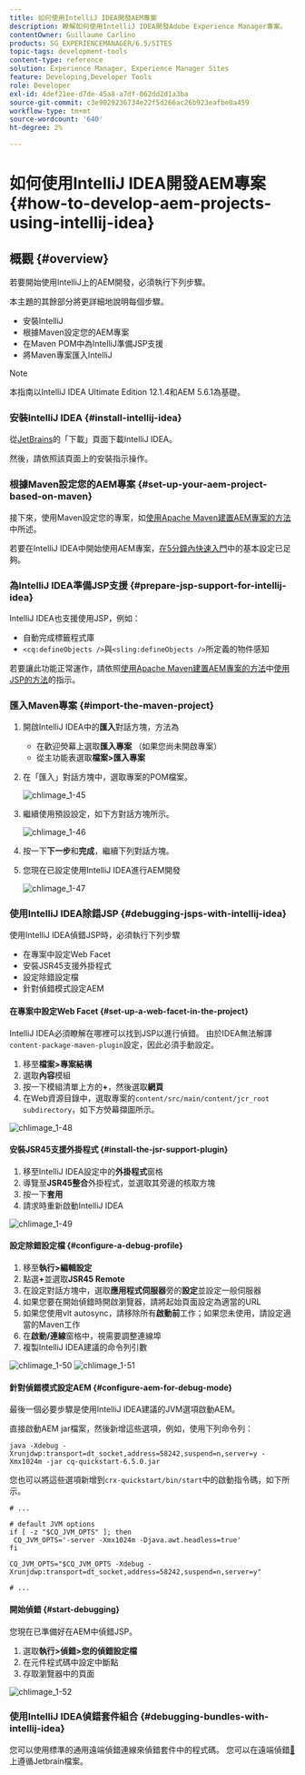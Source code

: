 ```yaml
---
title: 如何使用IntelliJ IDEA開發AEM專案
description: 瞭解如何使用IntelliJ IDEA開發Adobe Experience Manager專案。
contentOwner: Guillaume Carlino
products: SG_EXPERIENCEMANAGER/6.5/SITES
topic-tags: development-tools
content-type: reference
solution: Experience Manager, Experience Manager Sites
feature: Developing,Developer Tools
role: Developer
exl-id: 4def21ee-d7de-45a8-a7df-062dd2d1a3ba
source-git-commit: c3e9029236734e22f5d266ac26b923eafbe0a459
workflow-type: tm+mt
source-wordcount: '640'
ht-degree: 2%

---
```


# 如何使用IntelliJ IDEA開發AEM專案{#how-to-develop-aem-projects-using-intellij-idea}

## 概觀 {#overview}

若要開始使用IntelliJ上的AEM開發，必須執行下列步驟。

本主題的其餘部分將更詳細地說明每個步驟。

* 安裝IntelliJ
* 根據Maven設定您的AEM專案
* 在Maven POM中為IntelliJ準備JSP支援
* 將Maven專案匯入IntelliJ

>[!NOTE]
>
>本指南以IntelliJ IDEA Ultimate Edition 12.1.4和AEM 5.6.1為基礎。

### 安裝IntelliJ IDEA {#install-intellij-idea}

從[JetBrains](https://www.jetbrains.com/idea/download/)的「下載」頁面下載IntelliJ IDEA。

然後，請依照該頁面上的安裝指示操作。

### 根據Maven設定您的AEM專案 {#set-up-your-aem-project-based-on-maven}

接下來，使用Maven設定您的專案，如[使用Apache Maven建置AEM專案的方法](/help/sites-developing/ht-projects-maven.md)中所述。

若要在IntelliJ IDEA中開始使用AEM專案，[在5分鐘內快速入門](https://maven.apache.org/guides/getting-started/maven-in-five-minutes.html)中的基本設定已足夠。

### 為IntelliJ IDEA準備JSP支援 {#prepare-jsp-support-for-intellij-idea}

IntelliJ IDEA也支援使用JSP，例如：

* 自動完成標籤程式庫
* `<cq:defineObjects />`與`<sling:defineObjects />`所定義的物件感知

若要讓此功能正常運作，請依照[使用Apache Maven建置AEM專案的方法](/help/sites-developing/ht-projects-maven.md)中[使用JSP的方法](/help/sites-developing/ht-projects-maven.md#how-to-work-with-jsps)的指示。

### 匯入Maven專案 {#import-the-maven-project}

1. 開啟IntelliJ IDEA中的&#x200B;**匯入**&#x200B;對話方塊，方法為

   * 在歡迎熒幕上選取&#x200B;**匯入專案** （如果您尚未開啟專案）
   * 從主功能表選取&#x200B;**檔案>匯入專案**

1. 在「匯入」對話方塊中，選取專案的POM檔案。

   ![chlimage_1-45](assets/chlimage_1-45a.png)

1. 繼續使用預設設定，如下方對話方塊所示。

   ![chlimage_1-46](assets/chlimage_1-46a.png)

1. 按一下&#x200B;**下一步**&#x200B;和&#x200B;**完成**，繼續下列對話方塊。
1. 您現在已設定使用IntelliJ IDEA進行AEM開發

   ![chlimage_1-47](assets/chlimage_1-47a.png)

### 使用IntelliJ IDEA除錯JSP {#debugging-jsps-with-intellij-idea}

使用IntelliJ IDEA偵錯JSP時，必須執行下列步驟

* 在專案中設定Web Facet
* 安裝JSR45支援外掛程式
* 設定除錯設定檔
* 針對偵錯模式設定AEM

#### 在專案中設定Web Facet {#set-up-a-web-facet-in-the-project}

IntelliJ IDEA必須瞭解在哪裡可以找到JSP以進行偵錯。 由於IDEA無法解譯`content-package-maven-plugin`設定，因此必須手動設定。

1. 移至&#x200B;**檔案>專案結構**
1. 選取&#x200B;**內容**&#x200B;模組
1. 按一下模組清單上方的&#x200B;**+**，然後選取&#x200B;**網頁**
1. 在Web資源目錄中，選取專案的`content/src/main/content/jcr_root subdirectory`，如下方熒幕擷圖所示。

![chlimage_1-48](assets/chlimage_1-48a.png)

#### 安裝JSR45支援外掛程式 {#install-the-jsr-support-plugin}

1. 移至IntelliJ IDEA設定中的&#x200B;**外掛程式**&#x200B;窗格
1. 導覽至&#x200B;**JSR45整合**&#x200B;外掛程式，並選取其旁邊的核取方塊
1. 按一下&#x200B;**套用**
1. 請求時重新啟動IntelliJ IDEA

![chlimage_1-49](assets/chlimage_1-49a.png)

#### 設定除錯設定檔 {#configure-a-debug-profile}

1. 移至&#x200B;**執行>編輯設定**
1. 點選&#x200B;**+**&#x200B;並選取&#x200B;**JSR45 Remote**
1. 在設定對話方塊中，選取&#x200B;**應用程式伺服器**&#x200B;旁的&#x200B;**設定**&#x200B;並設定一般伺服器
1. 如果您要在開始偵錯時開啟瀏覽器，請將起始頁面設定為適當的URL
1. 如果您使用vlt autosync，請移除所有&#x200B;**啟動前**&#x200B;工作；如果您未使用，請設定適當的Maven工作
1. 在&#x200B;**啟動/連線**&#x200B;窗格中，視需要調整連線埠
1. 複製IntelliJ IDEA建議的命令列引數

![chlimage_1-50](assets/chlimage_1-50a.png) ![chlimage_1-51](assets/chlimage_1-51a.png)

#### 針對偵錯模式設定AEM {#configure-aem-for-debug-mode}

最後一個必要步驟是使用IntelliJ IDEA建議的JVM選項啟動AEM。

直接啟動AEM jar檔案，然後新增這些選項，例如，使用下列命令列：

`java -Xdebug -Xrunjdwp:transport=dt_socket,address=58242,suspend=n,server=y -Xmx1024m -jar cq-quickstart-6.5.0.jar`

您也可以將這些選項新增到`crx-quickstart/bin/start`中的啟動指令碼，如下所示。

```shell
# ...

# default JVM options
if [ -z "$CQ_JVM_OPTS" ]; then
 CQ_JVM_OPTS='-server -Xmx1024m -Djava.awt.headless=true'
fi

CQ_JVM_OPTS="$CQ_JVM_OPTS -Xdebug -Xrunjdwp:transport=dt_socket,address=58242,suspend=n,server=y"

# ...
```

#### 開始偵錯 {#start-debugging}

您現在已準備好在AEM中偵錯JSP。

1. 選取&#x200B;**執行>偵錯>您的偵錯設定檔**
1. 在元件程式碼中設定中斷點
1. 存取瀏覽器中的頁面

![chlimage_1-52](assets/chlimage_1-52a.png)

### 使用IntelliJ IDEA偵錯套件組合 {#debugging-bundles-with-intellij-idea}

您可以使用標準的通用遠端偵錯連線來偵錯套件中的程式碼。 您可以在遠端偵錯[&#128279;](https://www.jetbrains.com/help/idea/remote-debugging-with-product.html#remote-interpreter)上遵循Jetbrain檔案。
